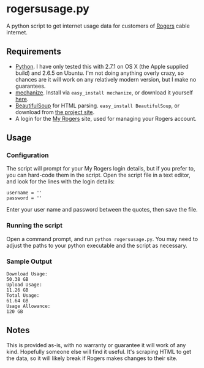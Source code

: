 # rogersusage.py
A python script to get internet usage data for customers of [Rogers][] cable internet.

## Requirements
 - [Python][python]. I have only tested this with 2.7.1 on OS X (the Apple supplied build) and 2.6.5 on Ubuntu. I'm not doing anything overly crazy, so chances are it will work on any relatively modern version, but I make no guarantees.
 - [mechanize][]. Install via `easy_install mechanize`, or download it yourself [here][mechanize dl].
 - [BeautifulSoup][] for HTML parsing. `easy_install BeautifulSoup`, or download from [the project site][soup dl].
 - A login for the [My Rogers][] site, used for managing your Rogers account.
 
## Usage
### Configuration
The script will prompt for your My Rogers login details, but if you prefer to, you can hard-code them in the script.
Open the script file in a text editor, and look for the lines with the login details:

    username = ''
    password = ''

Enter your user name and password between the quotes, then save the file.        

### Running the script
Open a command prompt, and run `python rogersusage.py`. You may need to adjust the paths to your python executable and the script as necessary.

### Sample Output
    Download Usage:
    50.38 GB
    Upload Usage:
    11.26 GB
    Total Usage:
    61.64 GB
    Usage Allowance:
    120 GB

## Notes
This is provided as-is, with no warranty or guarantee it will work of any kind. Hopefully someone else will find it useful. It's scraping HTML to get the data, so it will likely break if Rogers makes changes to their site.

[BeautifulSoup]: http://www.crummy.com/software/BeautifulSoup/
[soup dl]: http://www.crummy.com/software/BeautifulSoup/#Download
[python]: http://www.python.org/
[rogers]: http://www.rogers.com
[my rogers]: https://www.rogers.com/web/RogersServices.portal?_nfpb=true&amp;_pageLabel=My%20Rogers_Home
[mechanize]: http://wwwsearch.sourceforge.net/mechanize/
[mechanize dl]: http://wwwsearch.sourceforge.net/mechanize/download.html
